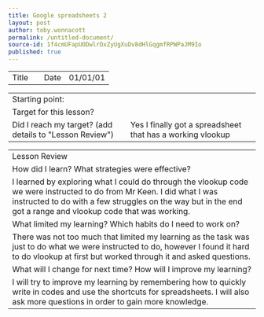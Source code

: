 ```yaml
---
title: Google spreadsheets 2
layout: post
author: toby.wonnacott
permalink: /untitled-document/
source-id: 1f4cmUFapUODwlrDxZyUgXuDv8dHlGqgmfRPWPaJM9Io
published: true
---
```

<table>
  <tr>
    <td>Title</td>
    <td></td>
    <td>Date</td>
    <td>01/01/01</td>
  </tr>
</table>


<table>
  <tr>
    <td>Starting point:</td>
    <td></td>
  </tr>
  <tr>
    <td>Target for this lesson?</td>
    <td></td>
  </tr>
  <tr>
    <td>Did I reach my target?
(add details to "Lesson Review")</td>
    <td>Yes I finally got a spreadsheet that has a working vlookup</td>
  </tr>
</table>


<table>
  <tr>
    <td>Lesson Review</td>
  </tr>
  <tr>
    <td>How did I learn? What strategies were effective?</td>
  </tr>
  <tr>
    <td>I learned by exploring what I could do through the vlookup code we were instructed to do from Mr Keen. I did what I was instructed to do with a few struggles on the way but in the end got a range and vlookup code that was working.</td>
  </tr>
  <tr>
    <td>What limited my learning? Which habits do I need to work on?</td>
  </tr>
  <tr>
    <td>There was not too much that limited my learning as the task was just to do what we were instructed to do, however I found it hard to do vlookup at first but worked through it and asked questions.</td>
  </tr>
  <tr>
    <td>What will I change for next time? How will I improve my learning?</td>
  </tr>
  <tr>
    <td>I will try to improve my learning by remembering how to quickly write in codes and use the shortcuts for spreadsheets. I will also ask more questions in order to gain more knowledge.</td>
  </tr>
</table>


